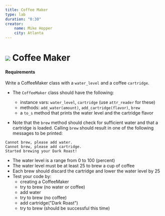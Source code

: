 ```yaml
---
title: Coffee Maker
type: lab
duration: "0:30"
creator:
    name: Mike Hopper
    city: Atlanta
---
```


# ![](https://ga-dash.s3.amazonaws.com/production/assets/logo-9f88ae6c9c3871690e33280fcf557f33.png) Coffee Maker

#### Requirements

Write a CoffeeMaker class with a `water_level` and a coffee `cartridge`.

* The `CoffeeMaker` class should have the following:
    - instance vars: `water_level`, `cartridge` (use `attr_reader` for these)
    - methods: `add_water(amount)`, `add_cartridge(flavor)`, `brew`
    - a `to_s` method that prints the water level and the cartridge flavor

* Note that the `brew` method should check for sufficient water and that
  a cartridge is loaded. Calling `brew` should result in one of the following
  messages to be printed:

```
Cannot brew, please add water.
Cannot brew, please add cartridge.
Started brewing your Dark Roast!
```

* The water level is a range from 0 to 100 (percent)
* The water level must be at least 25 to brew a cup of coffee
* Each brew should discard the cartridge and lower the water level by 25
* Test your code by:
    - creating a CoffeeMaker
    - try to brew (no water or coffee)
    - add water
    - try to brew (no coffee)
    - add cartridge("Dark Roast")
    - try to brew (should be successful this time)
